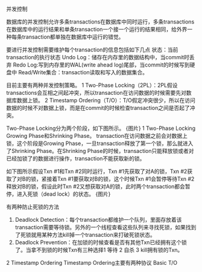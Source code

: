 并发控制

数据库的并发控制允许多条transactions在数据库中同时运行，多条transactions在数据库中的运行结果和单条transaction一个接一个运行的结果相同，给外界一种每条transaction都单独在数据库中运行的错觉。

要进行并发控制需要维护每个transaction的信息包括如下几点
状态：当前transaction的执行状态
Undo Log：储存在内存里的数据结构中，当commit时丢弃
Redo Log:写到内存里的WAL(write ahead log)尾部，当commit的时候写到硬盘中
Read/Write集合：transaction读取和写入的数据集合。

目前主要有两种并发控制策略。
1 Two-Phase Locking（2PL）：2PL假设transactions会互相之间起冲突，所以transaction在访问数据的时候需要先对数据库数据上锁。
2 Timestamp Ordering（T/O）：T/O假定冲突很少，所以在访问数据的时候不对数据上锁，而是在commit的时候检查transaction之间是否起了冲突。

Two-Phase Locking分为两个阶段，如下图所示。
{图片}
1 Two-Phase Locking
Growing Phase和Shrinking Phase。
transaction在访问数据之前会对数据上锁，这个阶段是Growing Phase，一旦transaction释放了第一个锁，那么就进入了Shrinking Phase。在Shrinking Phase的时候，transaction只能释放锁或者对已经加锁了的数据进行操作，transaction不能获取新的锁。

如下图所示假设Txn #1和Txn #2同时运行，Txn #1先获取了对A的锁，Txn #2获取了对B的锁，紧接着Txn #1要获取对B的锁，这个时候Txn #1会暂停等待Txn #2释放对B的锁，假设此时Txn #2又想获取对A的锁，此时两个transaction都会暂停，进入死锁（dead lock）的状态。
{图片}

有两种防止死锁的方法
1. Deadlock Detection：每个transaction都维护一个队列，里面存放着该transaction需要等待锁。另外的一个线程查看这些队列来寻找死锁，如果找到了死锁就用某种方法kill掉一个transaction来打破死锁状态。
2. Deadlock Prevention：在加锁的时候查看是否有其他Txn已经拥有这个锁了。当拿不到锁的时候Txn有三种选择1 等待 2 自杀 3 kill拥有锁的Txn。

2 Timestamp Ordering
Timestamp Ordering主要有两种协议
Basic T/O
